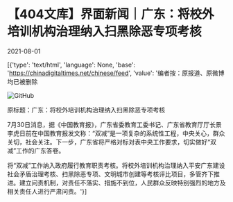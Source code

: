 # 【404文库】界面新闻｜广东：将校外培训机构治理纳入扫黑除恶专项考核

2021-08-01

[{'type': 'text/html', 'language': None, 'base': 'https://chinadigitaltimes.net/chinese/feed', 'value': '编者按：原报道、原微博均已被删除

![GitHub](https://chinadigitaltimes.net/chinese/files/2021/08/image-1627821090043.png)

原标题：广东：将校外培训机构治理纳入扫黑除恶专项考核

7月30日消息，据《中国教育报》，广东省委教育工委书记、广东省教育厅厅长景李虎日前在中国教育报发文称：“双减”是一项复杂的系统性工程，中央关心，群众关切，社会关注。下一步，广东省将严格对标对表中央工作要求，切实做好“双减”工作的广东答卷。

将“双减”工作纳入政府履行教育职责考核。将校外培训机构治理纳入平安广东建设社会矛盾治理考核、扫黑除恶专项、文明城市创建等考核评比项目，多管齐下推进。建立问责机制，对责任不落实、措施不到位，人民群众反映特别强烈的地方及相关责任人进行严肃问责。'}]